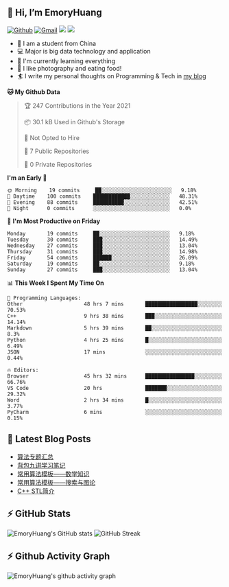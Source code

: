 ## 👋 Hi, I’m EmoryHuang
[![Github](https://img.shields.io/badge/-Github-000?style=flat&logo=Github&logoColor=white)](https://github.com/emoryhuang)
[![Gmail](https://img.shields.io/badge/-Gmail-c14438?style=flat&logo=Gmail&logoColor=white)](mailto:vunihbolvep@gmail.com)
![](https://komarev.com/ghpvc/?username=EmoryHuang)
![](https://img.shields.io/badge/build-passing-brightgreen)
- 🧐 I am a student from China
- 💻 Major is big data technology and application
- 🌱 I'm currently learning everything
- 👯 I like photography and eating food!
- 🏄‍ I write my personal thoughts on Programming & Tech in [my blog](emoryhuang.github.io)

<!--START_SECTION:waka-->
**🐱 My Github Data** 

> 🏆 247 Contributions in the Year 2021
 > 
> 📦 30.1 kB Used in Github's Storage 
 > 
> 🚫 Not Opted to Hire
 > 
> 📜 7 Public Repositories 
 > 
> 🔑 0 Private Repositories  
 > 
**I'm an Early 🐤** 

```text
🌞 Morning    19 commits     ██░░░░░░░░░░░░░░░░░░░░░░░   9.18% 
🌆 Daytime    100 commits    ████████████░░░░░░░░░░░░░   48.31% 
🌃 Evening    88 commits     ██████████░░░░░░░░░░░░░░░   42.51% 
🌙 Night      0 commits      ░░░░░░░░░░░░░░░░░░░░░░░░░   0.0%

```
📅 **I'm Most Productive on Friday** 

```text
Monday       19 commits     ██░░░░░░░░░░░░░░░░░░░░░░░   9.18% 
Tuesday      30 commits     ███░░░░░░░░░░░░░░░░░░░░░░   14.49% 
Wednesday    27 commits     ███░░░░░░░░░░░░░░░░░░░░░░   13.04% 
Thursday     31 commits     ███░░░░░░░░░░░░░░░░░░░░░░   14.98% 
Friday       54 commits     ██████░░░░░░░░░░░░░░░░░░░   26.09% 
Saturday     19 commits     ██░░░░░░░░░░░░░░░░░░░░░░░   9.18% 
Sunday       27 commits     ███░░░░░░░░░░░░░░░░░░░░░░   13.04%

```


📊 **This Week I Spent My Time On** 

```text
💬 Programming Languages: 
Other                    48 hrs 7 mins       █████████████████░░░░░░░░   70.53% 
C++                      9 hrs 38 mins       ███░░░░░░░░░░░░░░░░░░░░░░   14.14% 
Markdown                 5 hrs 39 mins       ██░░░░░░░░░░░░░░░░░░░░░░░   8.3% 
Python                   4 hrs 25 mins       █░░░░░░░░░░░░░░░░░░░░░░░░   6.49% 
JSON                     17 mins             ░░░░░░░░░░░░░░░░░░░░░░░░░   0.44%

🔥 Editors: 
Browser                  45 hrs 32 mins      ████████████████░░░░░░░░░   66.76% 
VS Code                  20 hrs              ███████░░░░░░░░░░░░░░░░░░   29.32% 
Word                     2 hrs 34 mins       █░░░░░░░░░░░░░░░░░░░░░░░░   3.77% 
PyCharm                  6 mins              ░░░░░░░░░░░░░░░░░░░░░░░░░   0.15%

```


<!--END_SECTION:waka-->

## 📕 Latest Blog Posts
<!-- STACKOVERFLOW:START -->
- [算法专题汇总](https://emoryhuang.cn/blog/1603169503.html)
- [背包九讲学习笔记](https://emoryhuang.cn/blog/381047778.html)
- [常用算法模板——数学知识](https://emoryhuang.cn/blog/1328337473.html)
- [常用算法模板——搜索与图论](https://emoryhuang.cn/blog/4096131275.html)
- [C++ STL简介](https://emoryhuang.cn/blog/1876408705.html)
<!-- STACKOVERFLOW:END -->

## ⚡ GitHub Stats
![EmoryHuang's GitHub stats](https://github-readme-stats.vercel.app/api?username=EmoryHuang&show_icons=true&theme=tokyonight)
![GitHub Streak](https://github-readme-streak-stats.herokuapp.com/?user=EmoryHuang&theme=tokyonight)


## ⚡ Github Activity Graph
![EmoryHuang's github activity graph](https://activity-graph.herokuapp.com/graph?username=EmoryHuang&theme=dracula)

<!---
EmoryHuang/EmoryHuang is a ✨ special ✨ repository because its `README.md` (this file) appears on your GitHub profile.
You can click the Preview link to take a look at your changes.
--->

